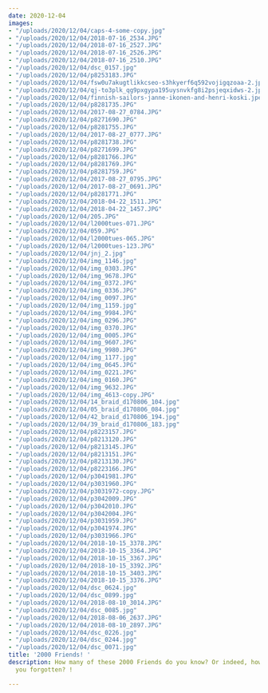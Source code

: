 ```yaml
---
date: 2020-12-04
images:
- "/uploads/2020/12/04/caps-4-some-copy.jpg"
- "/uploads/2020/12/04/2018-07-16_2534.JPG"
- "/uploads/2020/12/04/2018-07-16_2527.JPG"
- "/uploads/2020/12/04/2018-07-16_2526.JPG"
- "/uploads/2020/12/04/2018-07-16_2510.JPG"
- "/uploads/2020/12/04/dsc_0157.jpg"
- "/uploads/2020/12/04/p8253183.JPG"
- "/uploads/2020/12/04/fsw0u7akugtlikkcseo-s3hkyerf6q592vojigqzoaa-2.jpg"
- "/uploads/2020/12/04/qj-to3plk_qg9pxgypa195uysnvkfg8i2psjeqxidws-2.jpg"
- "/uploads/2020/12/04/finnish-sailors-janne-ikonen-and-henri-koski.jpeg"
- "/uploads/2020/12/04/p8281735.JPG"
- "/uploads/2020/12/04/2017-08-27_0784.JPG"
- "/uploads/2020/12/04/p8271690.JPG"
- "/uploads/2020/12/04/p8281755.JPG"
- "/uploads/2020/12/04/2017-08-27_0777.JPG"
- "/uploads/2020/12/04/p8281738.JPG"
- "/uploads/2020/12/04/p8271699.JPG"
- "/uploads/2020/12/04/p8281766.JPG"
- "/uploads/2020/12/04/p8281769.JPG"
- "/uploads/2020/12/04/p8281759.JPG"
- "/uploads/2020/12/04/2017-08-27_0795.JPG"
- "/uploads/2020/12/04/2017-08-27_0691.JPG"
- "/uploads/2020/12/04/p8281771.JPG"
- "/uploads/2020/12/04/2018-04-22_1511.JPG"
- "/uploads/2020/12/04/2018-04-22_1457.JPG"
- "/uploads/2020/12/04/205.JPG"
- "/uploads/2020/12/04/l2000tues-071.JPG"
- "/uploads/2020/12/04/059.JPG"
- "/uploads/2020/12/04/l2000tues-065.JPG"
- "/uploads/2020/12/04/l2000tues-123.JPG"
- "/uploads/2020/12/04/jnj_2.jpg"
- "/uploads/2020/12/04/img_1146.jpg"
- "/uploads/2020/12/04/img_0303.JPG"
- "/uploads/2020/12/04/img_9678.JPG"
- "/uploads/2020/12/04/img_0372.JPG"
- "/uploads/2020/12/04/img_0336.JPG"
- "/uploads/2020/12/04/img_0097.JPG"
- "/uploads/2020/12/04/img_1159.jpg"
- "/uploads/2020/12/04/img_9984.JPG"
- "/uploads/2020/12/04/img_0296.JPG"
- "/uploads/2020/12/04/img_0370.JPG"
- "/uploads/2020/12/04/img_0005.JPG"
- "/uploads/2020/12/04/img_9607.JPG"
- "/uploads/2020/12/04/img_9980.JPG"
- "/uploads/2020/12/04/img_1177.jpg"
- "/uploads/2020/12/04/img_0645.JPG"
- "/uploads/2020/12/04/img_0221.JPG"
- "/uploads/2020/12/04/img_0160.JPG"
- "/uploads/2020/12/04/img_9632.JPG"
- "/uploads/2020/12/04/img_4613-copy.JPG"
- "/uploads/2020/12/04/14_braid_d170806_104.jpg"
- "/uploads/2020/12/04/05_braid_d170806_084.jpg"
- "/uploads/2020/12/04/42_braid_d170806_194.jpg"
- "/uploads/2020/12/04/39_braid_d170806_183.jpg"
- "/uploads/2020/12/04/p8223157.JPG"
- "/uploads/2020/12/04/p8213120.JPG"
- "/uploads/2020/12/04/p8213145.JPG"
- "/uploads/2020/12/04/p8213151.JPG"
- "/uploads/2020/12/04/p8213130.JPG"
- "/uploads/2020/12/04/p8223166.JPG"
- "/uploads/2020/12/04/p3041981.JPG"
- "/uploads/2020/12/04/p3031960.JPG"
- "/uploads/2020/12/04/p3031972-copy.JPG"
- "/uploads/2020/12/04/p3042009.JPG"
- "/uploads/2020/12/04/p3042010.JPG"
- "/uploads/2020/12/04/p3042004.JPG"
- "/uploads/2020/12/04/p3031959.JPG"
- "/uploads/2020/12/04/p3041974.JPG"
- "/uploads/2020/12/04/p3031966.JPG"
- "/uploads/2020/12/04/2018-10-15_3378.JPG"
- "/uploads/2020/12/04/2018-10-15_3364.JPG"
- "/uploads/2020/12/04/2018-10-15_3367.JPG"
- "/uploads/2020/12/04/2018-10-15_3392.JPG"
- "/uploads/2020/12/04/2018-10-15_3403.JPG"
- "/uploads/2020/12/04/2018-10-15_3376.JPG"
- "/uploads/2020/12/04/dsc_0624.jpg"
- "/uploads/2020/12/04/dsc_0899.jpg"
- "/uploads/2020/12/04/2018-08-10_3014.JPG"
- "/uploads/2020/12/04/dsc_0085.jpg"
- "/uploads/2020/12/04/2018-08-06_2637.JPG"
- "/uploads/2020/12/04/2018-08-10_2897.JPG"
- "/uploads/2020/12/04/dsc_0226.jpg"
- "/uploads/2020/12/04/dsc_0244.jpg"
- "/uploads/2020/12/04/dsc_0071.jpg"
title: '2000 Friends! '
description: How many of these 2000 Friends do you know? Or indeed, how many have
  you forgotten? !

---
```

